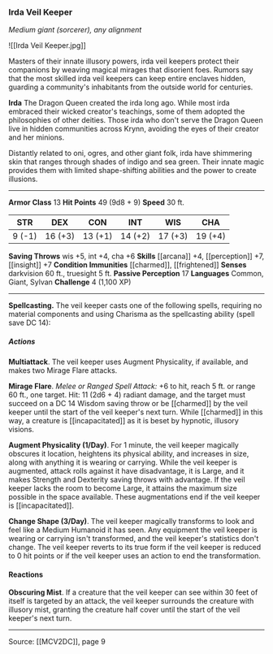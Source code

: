 ### Irda Veil Keeper
_Medium giant (sorcerer), any alignment_

![[Irda Veil Keeper.jpg]]

Masters of their innate illusory powers, irda veil keepers protect their companions by weaving magical mirages that disorient foes. Rumors say that the most skilled irda veil keepers can keep entire enclaves hidden, guarding a community's inhabitants from the outside world for centuries.


**Irda** The Dragon Queen created the irda long ago. While most irda embraced their wicked creator's teachings, some of them adopted the philosophies of other deities. Those irda who don't serve the Dragon Queen live in hidden communities across Krynn, avoiding the eyes of their creator and her minions.

Distantly related to oni, ogres, and other giant folk, irda have shimmering skin that ranges through shades of indigo and sea green. Their innate magic provides them with limited shape-shifting abilities and the power to create illusions.





---

**Armor Class** 13
**Hit Points** 49 (9d8 + 9)
**Speed** 30 ft.

| STR     | DEX     | CON     | INT     | WIS     | CHA     |
|---------|---------|---------|---------|---------|---------|
| 9 (-1) | 16 (+3) | 13 (+1) | 14 (+2) | 17 (+3) | 19 (+4) |

**Saving Throws** wis +5, int +4, cha +6
**Skills** [[arcana]] +4, [[perception]] +7, [[insight]] +7
**Condition Immunities** [[charmed]], [[frightened]]
**Senses** darkvision 60 ft., truesight 5 ft.
**Passive Perception** 17
**Languages** Common, Giant, Sylvan
**Challenge** 4 (1,100 XP)

---

**Spellcasting.** The veil keeper casts one of the following spells, requiring no material components and using Charisma as the spellcasting ability (spell save DC 14):

##### Actions
**Multiattack**. The veil keeper uses Augment Physicality, if available, and makes two Mirage Flare attacks.

**Mirage Flare**. _Melee or Ranged Spell Attack:_ +6 to hit, reach 5 ft. or range 60 ft., one target. Hit: 11 (2d6 + 4) radiant damage, and the target must succeed on a DC 14 Wisdom saving throw or be [[charmed]] by the veil keeper until the start of the veil keeper's next turn. While [[charmed]] in this way, a creature is [[incapacitated]] as it is beset by hypnotic, illusory visions.

**Augment Physicality (1/Day)**. For 1 minute, the veil keeper magically obscures it location, heightens its physical ability, and increases in size, along with anything it is wearing or carrying. While the veil keeper is augmented, attack rolls against it have disadvantage, it is Large, and it makes Strength and Dexterity saving throws with advantage. If the veil keeper lacks the room to become Large, it attains the maximum size possible in the space available. These augmentations end if the veil keeper is [[incapacitated]].

**Change Shape (3/Day)**. The veil keeper magically transforms to look and feel like a Medium Humanoid it has seen. Any equipment the veil keeper is wearing or carrying isn't transformed, and the veil keeper's statistics don't change. The veil keeper reverts to its true form if the veil keeper is reduced to 0 hit points or if the veil keeper uses an action to end the transformation.

#### Reactions
**Obscuring Mist**. If a creature that the veil keeper can see within 30 feet of itself is targeted by an attack, the veil keeper surrounds the creature with illusory mist, granting the creature half cover until the start of the veil keeper's next turn.


---

Source: [[MCV2DC]], page 9
